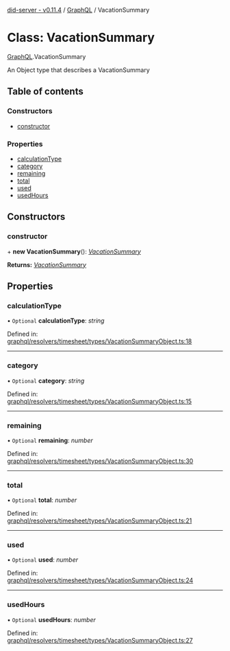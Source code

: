 [did-server - v0.11.4](../README.md) / [GraphQL](../modules/graphql.md) / VacationSummary

# Class: VacationSummary

[GraphQL](../modules/graphql.md).VacationSummary

An Object type that describes a VacationSummary

## Table of contents

### Constructors

- [constructor](graphql.vacationsummary.md#constructor)

### Properties

- [calculationType](graphql.vacationsummary.md#calculationtype)
- [category](graphql.vacationsummary.md#category)
- [remaining](graphql.vacationsummary.md#remaining)
- [total](graphql.vacationsummary.md#total)
- [used](graphql.vacationsummary.md#used)
- [usedHours](graphql.vacationsummary.md#usedhours)

## Constructors

### constructor

\+ **new VacationSummary**(): [*VacationSummary*](graphql.vacationsummary.md)

**Returns:** [*VacationSummary*](graphql.vacationsummary.md)

## Properties

### calculationType

• `Optional` **calculationType**: *string*

Defined in: [graphql/resolvers/timesheet/types/VacationSummaryObject.ts:18](https://github.com/Puzzlepart/did/blob/dev/server/graphql/resolvers/timesheet/types/VacationSummaryObject.ts#L18)

___

### category

• `Optional` **category**: *string*

Defined in: [graphql/resolvers/timesheet/types/VacationSummaryObject.ts:15](https://github.com/Puzzlepart/did/blob/dev/server/graphql/resolvers/timesheet/types/VacationSummaryObject.ts#L15)

___

### remaining

• `Optional` **remaining**: *number*

Defined in: [graphql/resolvers/timesheet/types/VacationSummaryObject.ts:30](https://github.com/Puzzlepart/did/blob/dev/server/graphql/resolvers/timesheet/types/VacationSummaryObject.ts#L30)

___

### total

• `Optional` **total**: *number*

Defined in: [graphql/resolvers/timesheet/types/VacationSummaryObject.ts:21](https://github.com/Puzzlepart/did/blob/dev/server/graphql/resolvers/timesheet/types/VacationSummaryObject.ts#L21)

___

### used

• `Optional` **used**: *number*

Defined in: [graphql/resolvers/timesheet/types/VacationSummaryObject.ts:24](https://github.com/Puzzlepart/did/blob/dev/server/graphql/resolvers/timesheet/types/VacationSummaryObject.ts#L24)

___

### usedHours

• `Optional` **usedHours**: *number*

Defined in: [graphql/resolvers/timesheet/types/VacationSummaryObject.ts:27](https://github.com/Puzzlepart/did/blob/dev/server/graphql/resolvers/timesheet/types/VacationSummaryObject.ts#L27)
